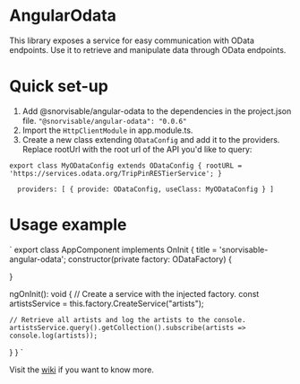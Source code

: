# AngularOdata

This library exposes a service for easy communication with OData endpoints. Use it to retrieve and manipulate data through OData endpoints.


# Quick set-up
1. Add @snorvisable/angular-odata to the dependencies in the project.json file.
`"@snorvisable/angular-odata": "0.0.6"`
2. Import the `HttpClientModule` in app.module.ts.
3. Create a new class extending `ODataConfig` and add it to the providers. Replace rootUrl with the root url of the API you'd like to query:

`export class MyODataConfig extends ODataConfig {
  rootURL = 'https://services.odata.org/TripPinRESTierService';
}`

`  providers: [
    { provide: ODataConfig, useClass: MyODataConfig }
  ]`


# Usage example
`
export class AppComponent implements OnInit {
  title = 'snorvisable-angular-odata';
constructor(private factory: ODataFactory) {

}

  ngOnInit(): void {
    // Create a service with the injected factory.
    const artistsService = this.factory.CreateService<Artist>("artists");
    
    // Retrieve all artists and log the artists to the console.
    artistsService.query().getCollection().subscribe(artists => console.log(artists));
  }
}
`


Visit the [wiki](https://github.com/Snorvisable/angular-odata/wiki) if you want to know more.
